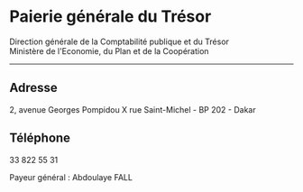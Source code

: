 # Paierie générale du Trésor

Direction générale de la Comptabilité publique et du Trésor  
Ministère de l'Economie, du Plan et de la Coopération  

----------------------------------------------------------------------------------------------------------------------

**Adresse**
-----------

2, avenue Georges Pompidou X rue Saint-Michel - BP 202 - Dakar

**Téléphone**
-------------

33 822 55 31

Payeur général : Abdoulaye FALL